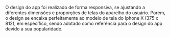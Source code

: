 O design do app foi realizado de forma responsiva, se ajustando a diferentes dimensões e proporções de telas do aparelho do usuário.
Porém, o design se encaixa perfeitamente ao modelo de tela do Iphone X (375 x 812), em específico, sendo adotado como referência para o design do app devido a sua popularidade.
